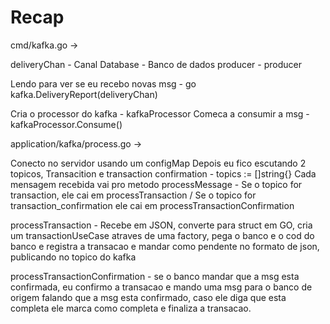# Recap

cmd/kafka.go ->

deliveryChan - Canal
Database - Banco de dados
producer - producer

Lendo para ver se eu recebo novas msg - go kafka.DeliveryReport(deliveryChan)

Cria o processor do kafka - kafkaProcessor
Comeca a consumir a msg - kafkaProcessor.Consume()

application/kafka/process.go ->

Conecto no servidor usando um configMap
Depois eu fico escutando 2 topicos, Transacition e transaction confirmation - topics := []string{}
Cada mensagem recebida vai pro metodo processMessage - Se o topico for transaction, ele cai em processTransaction / Se o topico for transaction_confirmation ele cai em processTransactionConfirmation

processTransaction - Recebe em JSON, converte para struct em GO, cria um transactionUseCase atraves de uma factory, pega o banco e o cod do banco e registra a transacao e mandar como pendente no formato de json, publicando no topico do kafka

processTransactionConfirmation - se o banco mandar que a msg esta confirmada, eu confirmo a transacao e mando uma msg para o banco de origem falando que a msg esta confirmado, caso ele diga que esta completa ele marca como completa e finaliza a transacao.
